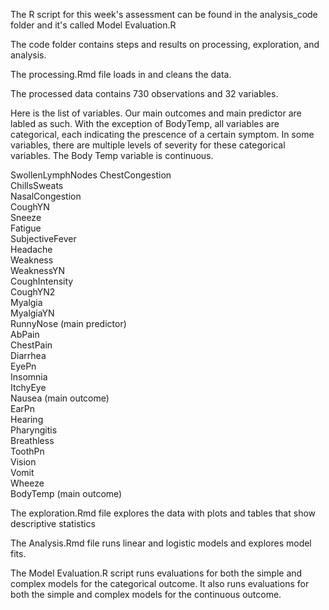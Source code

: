 The R script for this week's assessment can be found in the analysis_code folder and it's called Model Evaluation.R

The code folder contains steps and results on processing, exploration, and analysis.  

The processing.Rmd file loads in and cleans the data.

The processed data contains 730 observations and 32 variables.

Here is the list of variables. Our main outcomes and main predictor are labled as such. With the exception of BodyTemp, all variables are categorical, each indicating the prescence of a certain symptom. In some variables, there are multiple levels of severity for these categorical variables. The Body Temp variable is continuous.

SwollenLymphNodes 
ChestCongestion   
ChillsSweats      
NasalCongestion   
CoughYN           
Sneeze            
Fatigue         
SubjectiveFever   
Headache         
Weakness          
WeaknessYN       
CoughIntensity    
CoughYN2          
Myalgia           
MyalgiaYN        
RunnyNose (main predictor)       
AbPain            
ChestPain        
Diarrhea          
EyePn             
Insomnia          
ItchyEye          
Nausea (main outcome)           
EarPn             
Hearing          
Pharyngitis      
Breathless        
ToothPn           
Vision            
Vomit             
Wheeze            
BodyTemp (main outcome)



The exploration.Rmd file explores the data with plots and tables that show descriptive statistics

The Analysis.Rmd file runs linear and logistic models and explores model fits.

The Model Evaluation.R script runs evaluations for both the simple and complex models for the categorical outcome. It also runs evaluations for both the simple and complex models for the continuous outcome.

